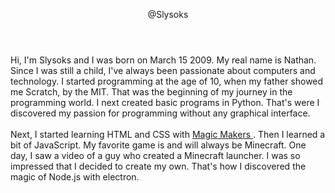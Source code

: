 <!DOCTYPE html>
<html lang="en">
<head>
    <meta charset="UTF-8">
    <meta name="viewport" content="width=device-width, initial-scale=1.0">
    <link rel="stylesheet" href="style.css">
    <title>Slysoks - GitHub</title>
</head>
<body>
    <header>
        <p class="name">@Slysoks</p>
    </header>
    <main>
        <section>
            <p class="short-presentation">
                Hi, I'm Slysoks and I was born on March 15 2009. My real name is Nathan. 
                Since I was still a child, I've always been passionate about computers and technology.
                I started programming at the age of 10, when my father showed me Scratch, by the MIT.
                That was the beginning of my journey in the programming world. I next created basic
                programs in Python. That's were I discovered my passion for programming without
                any graphical interface.
                <br>
                <br>
                Next, I started learning HTML and CSS with
                <a 
                    href="https://www.magicmakers.fr/"
                    target="_blank"
                    class="
                        underline-animation
                        text-link
                    "
                >
                    Magic Makers
                </a>.
                Then I learned a bit of JavaScript. My favorite game is and will always be Minecraft.
                One day, I saw a video of a guy who created a Minecraft launcher. I was so impressed
                that I decided to create my own. That's how I discovered the magic of Node.js with
                electron.
            </p>
        </section>
    </main>
</body>
</html>